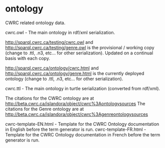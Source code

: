# ontology
CWRC related ontology data.

cwrc.owl - The main ontology in rdf/xml serialization.


http://sparql.cwrc.ca/testing/cwrc.owl and http://sparql.cwrc.ca/testing/genre.owl is the provisional / working copy (change to .ttl, .n3, etc... for other serialization). Updated on a continual basis with each copy.

http://sparql.cwrc.ca/ontology/cwrc.html and http://sparql.cwrc.ca/ontology/genre.html is the currently deployed ontology  (change to .ttl, .n3, etc... for other serialization).

cwrc.ttl - The main ontology in turtle serialization (converted from rdf/xml).

The citations for the CWRC ontology are at http://beta.cwrc.ca/islandora/object/cwrc%3Aontologysources
The citations for the Genre ontology are at http://beta.cwrc.ca/islandora/object/cwrc%3Agenreontologysources

cwrc-template-EN.html - Template for the CWRC Ontology documentation in English before the term generator is run.
cwrc-template-FR.html - Template for the CWRC Ontology documentation in French before the term generator is run.

